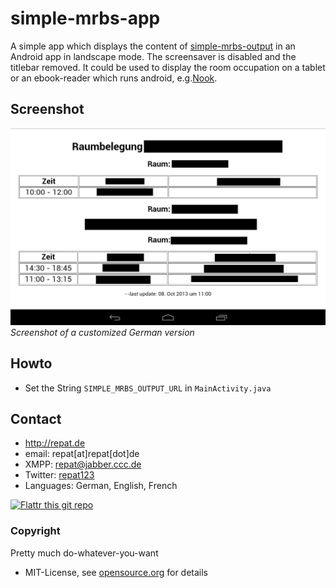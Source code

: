 simple-mrbs-app
======
A simple app which displays the content of [simple-mrbs-output](https://github.com/repat/simple-mrbs-output "simple-mrbs-output on github.com") in an Android app in landscape mode. The screensaver is disabled and the titlebar removed. It could be used to display the room occupation on a tablet or an ebook-reader which runs android, e.g.[Nook](https://en.wikipedia.org/wiki/Barnes_%26_Noble_Nook "nook on wikipedia").

## Screenshot
![Screenshot simple-mrbs-app](screenshot-simple-mrbs-output.png)
*Screenshot of a customized German version*

## Howto
* Set the String `SIMPLE_MRBS_OUTPUT_URL` in `MainActivity.java`

## Contact
* http://repat.de
* email: repat[at]repat[dot]de
* XMPP: repat@jabber.ccc.de
* Twitter: [repat123](https://twitter.com/repat123 "repat123 on twitter")
* Languages: German, English, French

[![Flattr this git repo](http://api.flattr.com/button/flattr-badge-large.png)](https://flattr.com/submit/auto?user_id=repat&url=https://github.com/repat/simple-mrbs-app&title=simple-mrbs-app&language=&tags=github&category=software) 

### Copyright
Pretty much do-whatever-you-want
* MIT-License, see [opensource.org](http://opensource.org/licenses/mit-license.php "opensource.org MIT License") for details

